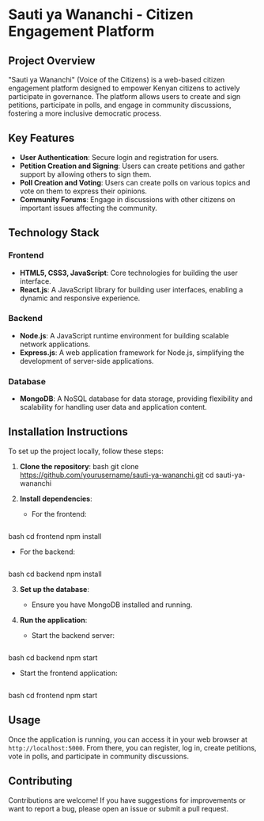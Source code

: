 # Sauti ya Wananchi - Citizen Engagement Platform

## Project Overview
"Sauti ya Wananchi" (Voice of the Citizens) is a web-based citizen engagement platform designed to empower Kenyan citizens to actively participate in governance. The platform allows users to create and sign petitions, participate in polls, and engage in community discussions, fostering a more inclusive democratic process.

## Key Features
- **User Authentication**: Secure login and registration for users.
- **Petition Creation and Signing**: Users can create petitions and gather support by allowing others to sign them.
- **Poll Creation and Voting**: Users can create polls on various topics and vote on them to express their opinions.
- **Community Forums**: Engage in discussions with other citizens on important issues affecting the community.

## Technology Stack

### Frontend
- **HTML5, CSS3, JavaScript**: Core technologies for building the user interface.
- **React.js**: A JavaScript library for building user interfaces, enabling a dynamic and responsive experience.

### Backend
- **Node.js**: A JavaScript runtime environment for building scalable network applications.
- **Express.js**: A web application framework for Node.js, simplifying the development of server-side applications.

### Database
- **MongoDB**: A NoSQL database for data storage, providing flexibility and scalability for handling user data and application content.

## Installation Instructions
To set up the project locally, follow these steps:

1. **Clone the repository**:
bash
git clone https://github.com/yourusername/sauti-ya-wananchi.git
cd sauti-ya-wananchi


2. **Install dependencies**:
   - For the frontend:
     ```
bash
cd frontend
npm install

   - For the backend:
     ```
bash
cd backend
npm install


3. **Set up the database**:
   - Ensure you have MongoDB installed and running.

4. **Run the application**:
   - Start the backend server:
     ```
bash
cd backend
npm start

   - Start the frontend application:
     ```
bash
cd frontend
npm start


## Usage
Once the application is running, you can access it in your web browser at `http://localhost:5000`. From there, you can register, log in, create petitions, vote in polls, and participate in community discussions.

## Contributing
Contributions are welcome! If you have suggestions for improvements or want to report a bug, please open an issue or submit a pull request.
